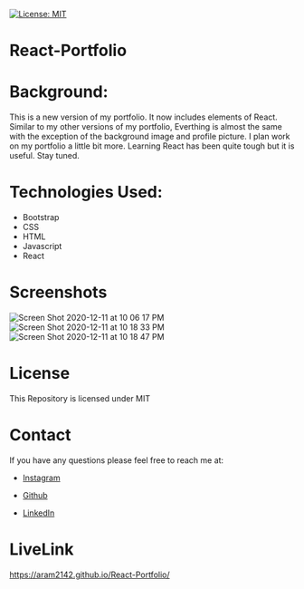 [![License: MIT](https://img.shields.io/badge/License-MIT-yellow.svg)](https://opensource.org/licenses/MIT)
# React-Portfolio

# Background:

This is a new version of my portfolio. It now includes elements of React. Similar to my other versions of my portfolio, Everthing is almost the same with the exception of the background image and profile picture. I plan work on my portfolio a little bit more. Learning React has been quite tough but it is useful. Stay tuned.

# Technologies Used:
- Bootstrap
- CSS
- HTML
- Javascript
- React

# Screenshots
![Screen Shot 2020-12-11 at 10 06 17 PM](https://user-images.githubusercontent.com/65634748/101971337-b6d3d500-3bfe-11eb-8b9c-a416f923930e.png)
![Screen Shot 2020-12-11 at 10 18 33 PM](https://user-images.githubusercontent.com/65634748/101971389-f7335300-3bfe-11eb-8622-556c4a2e4514.png)
![Screen Shot 2020-12-11 at 10 18 47 PM](https://user-images.githubusercontent.com/65634748/101971392-fac6da00-3bfe-11eb-828c-76dbc260e712.png)

# License
This Repository is licensed under MIT

# Contact 
If you have any questions please feel free to reach me at:

- [Instagram](https://www.instagram.com/aramirez2142/)

- [Github](https://github.com/ARam2142)

- [LinkedIn](https://www.linkedin.com/in/andres-ramirez-8b07487b/)
# LiveLink
https://aram2142.github.io/React-Portfolio/

